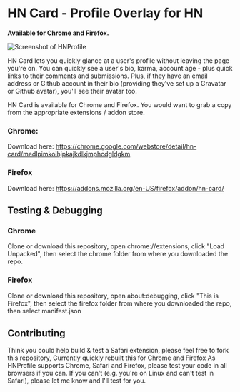 # HN Card - Profile Overlay for HN

**Available for Chrome and Firefox.**

![Screenshot of HNProfile](https://github.com/mudulo/hnprofile/raw/master/screenshot.png)

HN Card lets you quickly glance at a user's profile without leaving the page
you're on. You can quickly see a user's bio, karma, account age - plus quick
links to their comments and submissions. Plus, if they have an email address
or Github account in their bio (providing they've set up a Gravatar or Github
avatar), you'll see their avatar too.

HN Card is available for Chrome and Firefox. You would want to
grab a copy from the appropriate extensions / addon store.

<!--- ### Safari: --->

<!-- Download here: https://github.com/timdavies/hnprofile/releases/download/1.0/hnprofile.safariextz --->

### Chrome:

Download here: https://chrome.google.com/webstore/detail/hn-card/medlpimkoihjpkajkdlkjmphcdgldgkm

### Firefox

Download here: https://addons.mozilla.org/en-US/firefox/addon/hn-card/

<!---## Setting up to build from source

1. Make sure you have Node.js and NPM installed.

1. Make sure you have gulp installed:

    `sudo npm install gulp -g`

1. Install the required packages for HNProfile:

    `npm install`

1. Run `gulp` to build the extension for all platforms. If you're developing,
  I recommend using `gulp watch` instead. This keeps track of file changes
  and runs gulp as required.

1. If you plan to build for Firefox (and if you're planning to submit a pull
  request, please take the time to test in all browsers if you can), you will
  need to [install the Mozilla Addon SDK](https://developer.mozilla.org/en-US/Add-ons/SDK/Tutorials/Installation).--->

## Testing & Debugging
<!--Make sure you've run `gulp` or are running `gulp watch` and then follow the
instructions for the browser you want to build for.

### Safari:
To add an extension to Safari, you'll need a developer license. They're free -
but you'll need to sign up at http://developer.apple.com/. Once you've set up
the license, go to the Develop menu and click on "Show Extension Builder". Then
click on the "+" icon in the bottom left and click "Add Extension...". Navigate
to the project directory, then go into `build/safari` and select the folder
"hnprofile.safariextension". Finally, to install the extension, click on the
"Install" button at the top right.

Every time you make changes to the extension, once gulp has built them, you'll
need to hit the "Reload" button. -->

### Chrome
Clone or download this repository, open chrome://extensions, click "Load Unpacked", 
then select the chrome folder from where you downloaded the repo.

### Firefox
Clone or download this repository, open about:debugging, click "This is Firefox", 
then select the firefox folder from where you downloaded the repo, then select manifest.json

## Contributing

Think you could help build & test a Safari extension, please feel free to fork this
repository, Currently quickly rebuilt this for Chrome and Firefox
As HNProfile supports Chrome, Safari and Firefox, please test your code in all
browsers if you can. If you can't (e.g. you're on Linux and can't test in
Safari), please let me know and I'll test for you.

